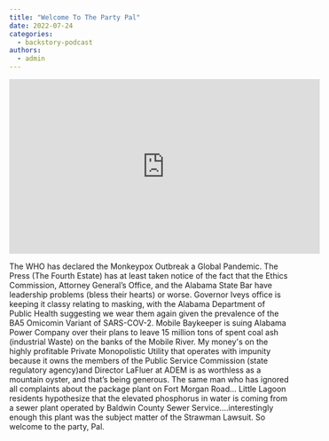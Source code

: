 ```yaml
---
title: "Welcome To The Party Pal"
date: 2022-07-24
categories: 
  - backstory-podcast
authors: 
  - admin
---
```


<iframe width="560" height="315" src="https://www.youtube.com/embed/qzB4yBnwigk" frameborder="0" allowfullscreen></iframe>

The WHO has declared the Monkeypox Outbreak a Global Pandemic. The Press (The Fourth Estate) has at least taken notice of the fact that the Ethics Commission, Attorney General’s Office, and the Alabama State Bar have leadership problems (bless their hearts) or worse. Governor Iveys office is keeping it classy relating to masking, with the Alabama Department of Public Health suggesting we wear them again given the prevalence of the BA5 Omicomin Variant of SARS-COV-2. Mobile Baykeeper is suing Alabama Power Company over their plans to leave 15 million tons of spent coal ash (industrial Waste) on the banks of the Mobile River. My money's on the highly profitable Private Monopolistic Utility that operates with impunity because it owns the members of the Public Service Commission (state regulatory agency)and Director LaFluer at ADEM is as worthless as a mountain oyster, and that’s being generous. The same man who has ignored all complaints about the package plant on Fort Morgan Road… Little Lagoon residents hypothesize that the elevated phosphorus in water is coming from a sewer plant operated by Baldwin County Sewer Service….interestingly enough this plant was the subject matter of the Strawman Lawsuit. So welcome to the party, Pal.
